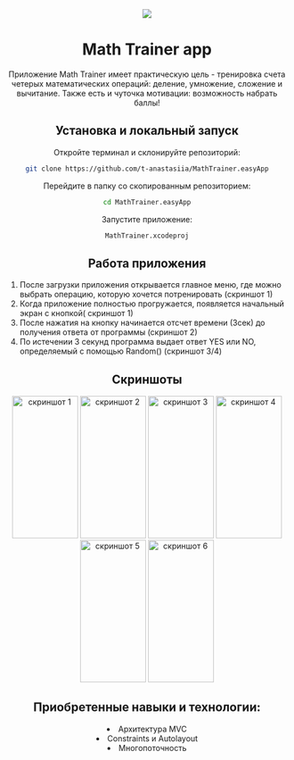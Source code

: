 <div align="center">
  <img src="https://static.tildacdn.com/tild3263-3137-4236-a134-393766393235/389-3894115_finance-.png">
</div>

<h1 align="center">Math Trainer app</h1>
<div align="center">
  Приложение Math Trainer имеет практическую цель - тренировка счета четерых математических операций: деление, умножение, сложение и вычитание. Также есть и чуточка мотивации: возможность набрать баллы!
<h2 align="center">Установка и локальный запуск</h2>
<p align="center">
  Откройте терминал и склонируйте репозиторий:
</p>

  ```bash
  git clone https://github.com/t-anastasiia/MathTrainer.easyApp
  ```
<p align="center">
  Перейдите в папку со скопированным репозиторием:
</p>

  ```bash
  cd MathTrainer.easyApp
  ```
<p align="center">
  Запустите приложение:
</p>

  ```bash
  MathTrainer.xcodeproj
  ```

<h2 align="center">Работа приложения</h2>
<ol type="1" align="left">
  <li>После загрузки приложения открывается главное меню, где можно выбрать операцию, которую хочется потренировать (скриншот 1)</li>
  <li>Когда приложение полностью прогружается, появляется начальный экран с кнопкой( скриншот 1)</li>
  <li>После нажатия на кнопку начинается отсчет времени (3сек) до получения ответа от программы (скриншот 2)</li>
  <li>По истечении 3 секунд программа выдает ответ YES или NO, определяемый с помощью Random() (скриншот 3/4)</li>
</ol>

<h2 align="center">Скриншоты</h2>
<div align="center">
  <img src="https://github.com/t-anastasiia/MathTrainer.easyApp/assets/121961781/c4b7602e-1864-48b4-9b56-c0470316166d" alt="скриншот 1" width="118" height="255">
  <img src="https://github.com/t-anastasiia/MathTrainer.easyApp/assets/121961781/406ec746-eb7c-4d72-9438-8563a3d64d2a" alt="скриншот 2" width="118" height="255">
  <img src="https://github.com/t-anastasiia/MathTrainer.easyApp/assets/121961781/1d8878e6-81f6-469d-b10b-f825a0ff5692" alt="скриншот 3" width="118" height="255">
  <img src="https://github.com/t-anastasiia/MathTrainer.easyApp/assets/121961781/56ae3ac6-c063-4a7d-938e-ec5f69cb316e" alt="скриншот 4" width="118" height="255">
  <img src="https://github.com/t-anastasiia/MathTrainer.easyApp/assets/121961781/f747c10a-1643-4dde-bd04-a7e885e57ffc" alt="скриншот 5" width="118" height="255">
  <img src="https://github.com/t-anastasiia/MathTrainer.easyApp/assets/121961781/f2947829-d9e0-4ff6-a6c1-ebe014ac38ec" alt="скриншот 6" width="118" height="255">
</div>


<h2 align="center">Приобретенные навыки и технологии:</h2>
<div align="center">
  <li>Архитектура MVC</li>
  <li>Сonstraints и Autolayout</li>
  <li>Многопоточность</li>
</div>
